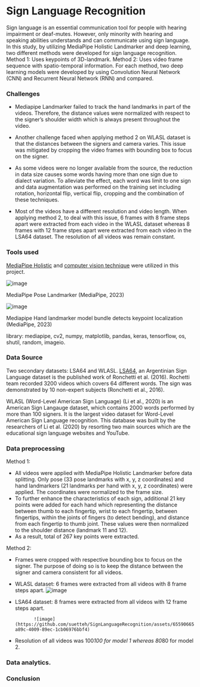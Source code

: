 # Sign Language Recognition
Sign language is an essential communication tool for people with hearing impairment or deaf-mutes. However, only minority with hearing and speaking abilities understands and can communicate using sign language. In this study, by utilizing MediaPipe Holistic Landmarker and deep learning, two different methods were developed for sign language recognition. 
Method 1: Uses keypoints of 3D-landmark.
Method 2: Uses video frame sequence with spatio-temporal information.
For each method, two deep learning models were developed by using Convolution Neural Network (CNN) and Recurrent Neural Network (RNN) and compared.

### Challenges
- Mediapipe Landmarker failed to track the hand landmarks in part of the videos. Therefore, the distance values were normalized with respect to the signer’s shoulder width which is always present throughout the video.

- Another challenge faced when applying method 2 on WLASL dataset is that the distances between the signers and camera varies. This issue was mitigated by cropping the video frames with bounding box to focus on the signer.

- As some videos were no longer available from the source, the reduction in data size causes some words having more than one sign due to dialect variation. To alleviate the effect, each word was limit to one sign and data augmentation was performed on the training set including rotation, horizontal flip, vertical flip, cropping and the combination of these techniques.

- Most of the videos have a different resolution and video length. When applying method 2, to deal with this issue, 6 frames with 8 frame steps apart were extracted from each video in the WLASL dataset whereas 8 frames with 12 frame stpes apart were extracted from each video in the LSA64 dataset. The resolution of all videos was remain constant.

### Tools used
[MediaPipe Holistic](https://github.com/google/mediapipe/blob/master/docs/solutions/holistic.md) and [computer vision technique](https://opencv.org/) were utilized in this project. 

![image](https://github.com/suetteh/SignLanguageRecognition/assets/65590665/0f90dfa5-eae6-45d6-bd2e-ea6f627a5fd5)

MediaPipe Pose Landmarker (MediaPipe, 2023)

![image](https://github.com/suetteh/SignLanguageRecognition/assets/65590665/2fba4b32-8fda-4579-9077-8636f2068b1a)

Mediapipe Hand landmarker model bundle detects keypoint localization (MediaPipe, 2023)


library: mediapipe, cv2, numpy, matplotlib, pandas, keras, tensorflow, os, shutil, random, imageio.

### Data Source
Two secondary datasets: LSA64 and WLASL.
[LSA64](https://facundoq.github.io/datasets/lsa64/), an Argentinian Sign Language dataset is the published work of Ronchetti et al. (2016). Rochetti team recorded 3200 videos which covers 64 different words. The sign was demonstrated by 10 non-expert subjects (Ronchetti et al., 2016).

WLASL (Word-Level American Sign Language) (Li et al., 2020) is an American Sign Langauge dataset, which contains 2000 words performed by more than 100 signers. It is the largest video dataset for Word-Level  American Sign Language recognition. This database was built by the researchers of Li et al. (2020) by resorting two main sources which are the educational sign language websites and YouTube. 

### Data preprocessing
Method 1: 
- All videos were applied with MediaPipe Holistic Landmarker before data splitting. Only pose (33 pose landmarks with x, y, z coordinates) and hand landmarkers (21 landmarks per hand with x, y, z coordinates) were applied. The coordinates were normalized to the frame size.
- To further enhance the characteristics of each sign, additional 21 key points were added for each hand which representing the distance between thumb to each fingertip, wrist to each fingertip, between fingertips, within the joints of fingers (to detect bending), and distance from each fingertip to thumb joint. These values were then normalized to the shoulder distance (landmark 11 and 12).
- As a result, total of 267 key points were extracted.

Method 2: 
- Frames were cropped with respective bounding box to focus on the signer. The purpose of doing so is to keep the distance between the signer and camera consistent for all videos.
- WLASL dataset: 6 frames were extracted from all videos with 8 frame steps apart.
      ![image](https://github.com/suetteh/SignLanguageRecognition/assets/65590665/4da9139f-f3f4-4abc-9929-ab8ab8da1b70)

- LSA64 dataset: 8 frames were extracted from all videos with 12 frame steps apart.
   	 	 	 
 	 	 	 ![image](https://github.com/suetteh/SignLanguageRecognition/assets/65590665/c8677488-a89c-4009-89ec-1cb06976bbf4)


- Resolution of all videos was 100*100 for model 1 whereas 80*80 for model 2.


### Data analytics.



### Conclusion


